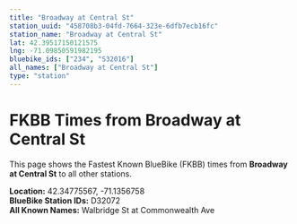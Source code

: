 ```yaml
---
title: "Broadway at Central St"
station_uuid: "458708b3-04fd-7664-323e-6dfb7ecb16fc"
station_name: "Broadway at Central St"
lat: 42.39517150121575
lng: -71.09850591982195
bluebike_ids: ["234", "S32016"]
all_names: ["Broadway at Central St"]
type: "station"
---
```


# FKBB Times from Broadway at Central St

This page shows the Fastest Known BlueBike (FKBB) times from **Broadway at Central St** to all other stations.

**Location:** 42.34775567, -71.1356758  
**BlueBike Station IDs:** D32072  
**All Known Names:** Walbridge St at Commonwealth Ave

